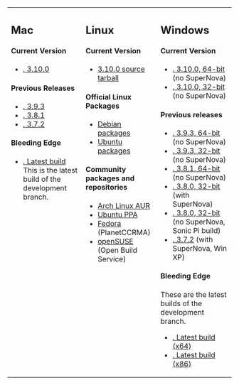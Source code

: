 <table>
    <tbody>
        <tr>
            <td width="32%" valign="top">
                <h2>
                    Mac
                </h2>
                <h4>Current Version</h4>
                <ul class="nodot">
                    <li>
                        <a href="https://github.com/supercollider/supercollider/releases/download/Version-3.10.0/SuperCollider-3.10.0-macOS.zip"><i class="icon-download-alt">.</i> 3.10.0</a>
                    </li>
                </ul>
                <h4>Previous Releases</h4>
                <ul class="nodot">
                    <li>
                        <a href="https://github.com/supercollider/supercollider/releases/download/Version-3.9.3/SuperCollider-3.9.3-macOS.zip"><i class="icon-download-alt">.</i> 3.9.3</a>
                    </li>
                    <li>
                        <a href="https://github.com/supercollider/supercollider/releases/download/Version-3.8.1/SuperCollider-3.8.1-MacOS.zip"><i class="icon-download-alt">.</i> 3.8.1</a>
                    </li>
                    <li>
                        <a href="https://github.com/supercollider/supercollider/releases/download/Version-3.7.2/SuperCollider-OSX-3.7.2.zip"><i class="icon-download-alt">.</i> 3.7.2</a>
                    </li>
                </ul>
                <h4>Bleeding Edge</h4>
                <ul class="nodot">
                    <li>
                        <a href="http://supercollider.s3.amazonaws.com/builds/supercollider/supercollider/osx/develop-latest.html"><i class="icon-download-alt">.</i> Latest build</a><br />
                        This is the latest build of the development branch.
                    </li>
                </ul>
            </td>
            <td width="32%" valign="top">
                <h2>
                    Linux
                </h2>
                <h4>
                    Current Version
                </h4>
                <ul class="nodot">
                    <li>
                        <a href="https://github.com/supercollider/supercollider/releases/download/Version-3.10.0/SuperCollider-3.10.0-Source-linux.tar.bz2">3.10.0 source tarball</a>
                    </li>
                </ul>
                <h4>
                    Official Linux Packages
                </h4>
                <ul class="nodot">
                    <li>
                        <a href="http://packages.debian.org/sid/supercollider">Debian packages</a>
                    </li>
                    <li>
                        <a href="https://packages.ubuntu.com/search?keywords=supercollider&searchon=names">Ubuntu packages</a>
                    </li>
                </ul>
                <h4>
                    Community packages and repositories
                </h4>
                <ul>
                    <li>
                        <a href="https://aur.archlinux.org/packages/supercollider-git/">Arch Linux AUR</a>
                    </li>
                    <li>
                        <a href="http://launchpad.net/~supercollider/+archive/ppa">Ubuntu PPA</a>
                    </li>
                    <li>
                        <a href="http://ccrma.stanford.edu/planetccrma/software/">Fedora</a>
                        (PlanetCCRMA)
                    </li>
                    <li>
                        <a href="https://software.opensuse.org/package/supercollider">openSUSE</a>
                        (Open Build Service)
                    </li>
                </ul>
            </td>
            <td width="32%" valign="top">
                <h2>
                    Windows
                </h2>
                <h4>Current Version</h4>
                <ul class="nodot">
                    <li>
                        <a href="https://github.com/supercollider/supercollider/releases/download/Version-3.10.0/SuperCollider-3.10.0-Windows-x64-VS.exe"><i class="icon-download-alt">.</i> 3.10.0, 64-bit</a> (no SuperNova)<br />
                    </li>
                    <li>
                        <a href="https://github.com/supercollider/supercollider/releases/download/Version-3.10.0/SuperCollider-3.10.0-Windows-x86-VS.exe"><i class="icon-download-alt">.</i> 3.10.0, 32-bit</a> (no SuperNova)<br />
                    </li>
                </ul>
                <h4>Previous releases</h4>
                <ul class="nodot">
                    <li>
                        <a href="https://github.com/supercollider/supercollider/releases/download/Version-3.9.3/SuperCollider-3.9.3-Windows-x64-VS.exe"><i class="icon-download-alt">.</i> 3.9.3, 64-bit</a> (no SuperNova)<br />
                    </li>
                    <li>
                        <a href="https://github.com/supercollider/supercollider/releases/download/Version-3.9.3/SuperCollider-3.9.3-Windows-x86-VS.exe"><i class="icon-download-alt">.</i> 3.9.3, 32-bit</a> (no SuperNova)<br />
                    </li>
                    <li>
                        <a href="https://github.com/supercollider/supercollider/releases/download/Version-3.8.1/SuperCollider-3.8.1-Windows-x64-VS.exe"><i class="icon-download-alt">.</i> 3.8.1, 64-bit</a> (no SuperNova)<br />
                    </li>
                    <li>
                        <a href="https://github.com/supercollider/supercollider/releases/download/Version-3.8.0/SuperCollider-3.8.0_Windows_32bits_MW_SuperNova_0947edd.exe"><i class="icon-download-alt">.</i> 3.8.0, 32-bit</a> (with SuperNova)<br />
                    </li>
                    <li>
                        <a href="https://github.com/supercollider/supercollider/releases/download/Version-3.8.0/SuperCollider-3.8.0_Windows_32bits_VS_Sonic_Pi_0947edd.exe"><i class="icon-download-alt">.</i> 3.8.0, 32-bit</a> (no SuperNova, Sonic Pi build)<br />
                    </li>
                    <li>
                        <a href="https://github.com/supercollider/supercollider/releases/download/Version-3.7.2/SuperCollider-3.7.2_Release-win32-MinGW-abfba5b.exe"><i class="icon-download-alt">.</i> 3.7.2</a> (with SuperNova, Win XP)<br />
                    </li>
                </ul>
                <h4>Bleeding Edge</h4>
                <p>These are the latest builds of the development branch.</p>
                <ul class="nodot">
                    <li>
                        <a href="http://supercollider.s3.amazonaws.com/builds/supercollider/supercollider/win64/develop-latest.html"><i class="icon-download-alt">.</i> Latest build (x64)</a>
                    </li>
                    <li>
                        <a href="http://supercollider.s3.amazonaws.com/builds/supercollider/supercollider/win32/develop-latest.html"><i class="icon-download-alt">.</i> Latest build (x86)</a>
                    </li>
                </ul>
            </td>
        </tr>
    </tbody>
</table>
